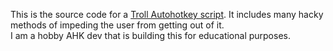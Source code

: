This is the source code for a <a href="https://github.com/patrickzhou1234/TrollGui-AHK/releases/tag/autohotkey">Troll Autohotkey script</a>. It includes many hacky methods of impeding the user from getting out of it. <br>I am a hobby AHK dev that is building this for educational purposes.
